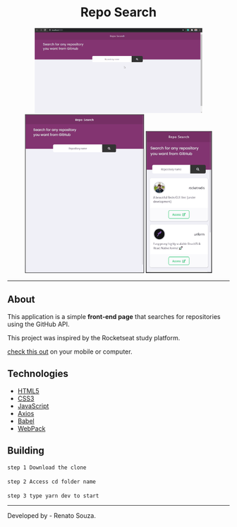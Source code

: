 <h1 align="center">Repo Search</h1>

<div align="center">
    <img src="show/desktop.gif" alt="Desktop" width="380px">
    <img src="show/tablet.gif" alt="Tablet" width=270px>
    <img src="show/mobile.gif" alt="Mobile" width=150px>
</div>

---

##  About

This application is a simple **front-end page** that searches for repositories using the GitHub API.

This project was inspired by the Rocketseat study platform.

[check this out]() on your mobile or computer.

## Technologies

- [HTML5](https://developer.mozilla.org/en-US/docs/Web/Guide/HTML/HTML5)
- [CSS3](https://developer.mozilla.org/en-US/docs/Web/CSS)
- [JavaScript](https://developer.mozilla.org/en-US/docs/Web/JavaScript)
- [Axios](https://github.com/axios/axios)
- [Babel](https://babeljs.io/)
- [WebPack](https://webpack.js.org/)

Building
---

````
step 1 Download the clone

step 2 Access cd folder name

step 3 type yarn dev to start

````
---

Developed by - Renato Souza.